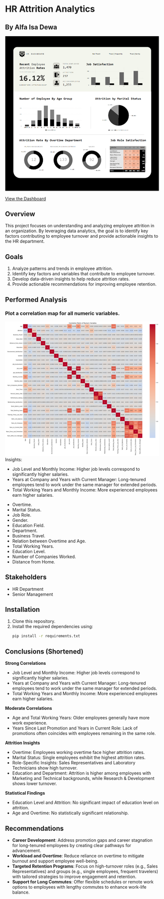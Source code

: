 # HR Attrition Analytics
## By Alfa Isa Dewa

![alt text](https://github.com/alfadewa58/Insight-Track-HR-Attrition-Analytics/blob/main/Screenshot%202025-01-21%20183226.png)

[View the Dashboard](https://app.powerbi.com/view?r=eyJrIjoiOGIxMmY4YmMtZTg0Mi00YWVmLTk5ZGQtODQwNGJlNjU3ZDM4IiwidCI6IjUwODkxNmEwLTdiODktNDNhMS1hZjRlLTcyZmUxNWFiYTViOSIsImMiOjEwfQ%3D%3D)

## Overview
This project focuses on understanding and analyzing employee attrition in an organization. By leveraging data analytics, the goal is to identify key factors contributing to employee turnover and provide actionable insights to the HR department.

## Goals
1. Analyze patterns and trends in employee attrition.
2. Identify key factors and variables that contribute to employee turnover.
3. Develop data-driven insights to help reduce attrition rates.
4. Provide actionable recommendations for improving employee retention.

## Performed Analysis
### Plot a correlation map for all numeric variables.
![alt text](https://github.com/alfadewa58/Insight-Track-HR-Attrition-Analytics/blob/main/assets/heatmap.png)
Insights:
   + Job Level and Monthly Income: Higher job levels correspond to significantly higher salaries.
   + Years at Company and Years with Current Manager: Long-tenured employees tend to work under the same manager for extended periods.
   + Total Working Years and Monthly Income: More experienced employees earn higher salaries.


- Overtime.
- Marital Status.
- Job Role.
- Gender.
- Education Field.
- Department.
- Business Travel.
- Relation between Overtime and Age.
- Total Working Years.
- Education Level.
- Number of Companies Worked.
- Distance from Home.

## Stakeholders
- HR Department
- Senior Management

## Installation
1. Clone this repository.
2. Install the required dependencies using:
   ```bash
   pip install -r requirements.txt
   ```

## Conclusions (Shortened)
**Strong Correlations**
- Job Level and Monthly Income: Higher job levels correspond to significantly higher salaries.
- Years at Company and Years with Current Manager: Long-tenured employees tend to work under the same manager for extended periods.
- Total Working Years and Monthly Income: More experienced employees earn higher salaries.

**Moderate Correlations**
- Age and Total Working Years: Older employees generally have more work experience.
- Years Since Last Promotion and Years in Current Role: Lack of promotions often coincides with employees remaining in the same role.

**Attrition Insights**
- Overtime: Employees working overtime face higher attrition rates.
- Marital Status: Single employees exhibit the highest attrition rates.
- Role-Specific Insights: Sales Representatives and Laboratory Technicians show high turnover.
- Education and Department: Attrition is higher among employees with Marketing and Technical backgrounds, while Research & Development shows lower turnover.

**Statistical Findings**
- Education Level and Attrition: No significant impact of education level on attrition.
- Age and Overtime: No statistically significant relationship.

## Recommendations
- **Career Development**: Address promotion gaps and career stagnation for long-tenured employees by creating clear pathways for advancement.
- **Workload and Overtime**: Reduce reliance on overtime to mitigate burnout and support employee well-being.
- **Targeted Retention Programs**: Focus on high-turnover roles (e.g., Sales Representatives) and groups (e.g., single employees, frequent travelers) with tailored strategies to improve engagement and retention.
- **Support for Long Commutes**: Offer flexible schedules or remote work options to employees with lengthy commutes to enhance work-life balance.

